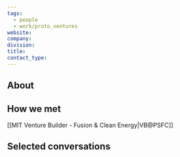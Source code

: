 ```yaml
---
tags:
  - people
  - work/proto_ventures
website: 
company: 
division: 
title: 
contact_type:
---
```

## About


## How we met
[[MIT Venture Builder - Fusion & Clean Energy|VB@PSFC]]

## Selected conversations

